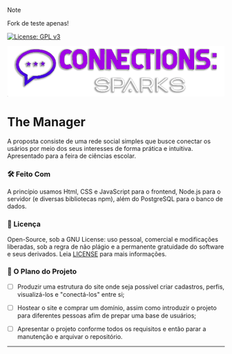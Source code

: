 > [!NOTE]
> Fork de teste apenas!

[![License: GPL v3](https://img.shields.io/badge/License-GPLv3-blue.svg)](https://www.gnu.org/licenses/gpl-3.0)

<picture>
 <source media="(prefers-color-scheme: dark)" srcset="https://github.com/ZinhoRJ/ConnectionSparks/blob/main/logotipo_provisorio.png">
 <source media="(prefers-color-scheme: light)" srcset="https://github.com/ZinhoRJ/ConnectionSparks/blob/main/logotipo_provisorio.png">
 <img alt="YOUR-ALT-TEXT" src="https://github.com/ZinhoRJ/ConnectionSparks/blob/main/logotipo_provisorio.png">
</picture>


# **The Manager**
A proposta consiste de uma rede social simples que busce conectar os usários por meio dos seus interesses de forma prática e intuitiva. Apresentado para a feira de ciências escolar.
  
### 🛠️ Feito Com
A princípio usamos Html, CSS e JavaScript para o frontend, Node.js para o servidor (e diversas bibliotecas npm), além do PostgreSQL para o banco de dados.

### 📄 Licença
Open-Source, sob a GNU License: uso pessoal, comercial e modificações liberadas, sob a regra de não plágio e a permanente gratuidade do software e seus derivados. Leia [LICENSE](https://github.com/ZinhoRJ/ConnectionSparks/blob/main/logotipo_provisorio.png) para mais informações.

### 🔩 O Plano do Projeto
- [ ] Produzir uma estrutura do site onde seja possível criar cadastros, perfis, visualizá-los e "conectá-los" entre si;

- [ ] Hostear o site e comprar um domínio, assim como introduzir o projeto para diferentes pessoas afim de prepar uma base de usuários;

- [ ] Apresentar o projeto conforme todos os requisitos e então parar a manutenção e arquivar o repositório.
---
